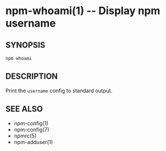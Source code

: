 npm-whoami(1) -- Display npm username
=====================================
















































<extoc></extoc>

## SYNOPSIS

    npm whoami

## DESCRIPTION

Print the `username` config to standard output.

## SEE ALSO

* npm-config(1)
* npm-config(7)
* npmrc(5)
* npm-adduser(1)

